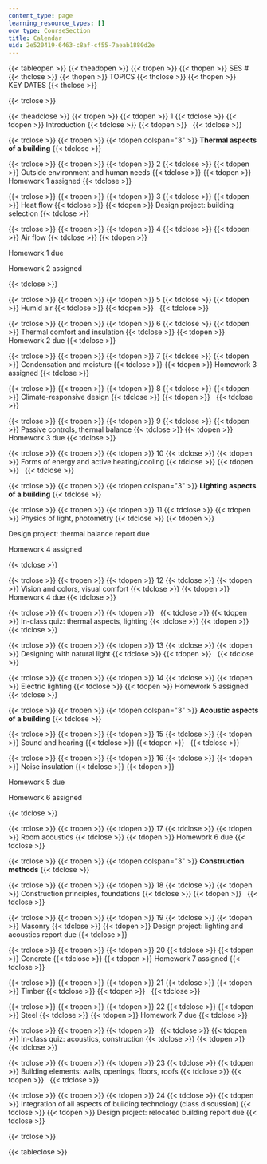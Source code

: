 ```yaml
---
content_type: page
learning_resource_types: []
ocw_type: CourseSection
title: Calendar
uid: 2e520419-6463-c8af-cf55-7aeab1880d2e
---
```


{{< tableopen >}}
{{< theadopen >}}
{{< tropen >}}
{{< thopen >}}
SES #
{{< thclose >}}
{{< thopen >}}
TOPICS
{{< thclose >}}
{{< thopen >}}
KEY DATES
{{< thclose >}}

{{< trclose >}}

{{< theadclose >}}
{{< tropen >}}
{{< tdopen >}}
1
{{< tdclose >}}
{{< tdopen >}}
Introduction
{{< tdclose >}}
{{< tdopen >}}
 
{{< tdclose >}}

{{< trclose >}}
{{< tropen >}}
{{< tdopen colspan="3" >}}
**Thermal aspects of a building**
{{< tdclose >}}

{{< trclose >}}
{{< tropen >}}
{{< tdopen >}}
2
{{< tdclose >}}
{{< tdopen >}}
Outside environment and human needs
{{< tdclose >}}
{{< tdopen >}}
Homework 1 assigned
{{< tdclose >}}

{{< trclose >}}
{{< tropen >}}
{{< tdopen >}}
3
{{< tdclose >}}
{{< tdopen >}}
Heat flow
{{< tdclose >}}
{{< tdopen >}}
Design project: building selection
{{< tdclose >}}

{{< trclose >}}
{{< tropen >}}
{{< tdopen >}}
4
{{< tdclose >}}
{{< tdopen >}}
Air flow
{{< tdclose >}}
{{< tdopen >}}


Homework 1 due

Homework 2 assigned


{{< tdclose >}}

{{< trclose >}}
{{< tropen >}}
{{< tdopen >}}
5
{{< tdclose >}}
{{< tdopen >}}
Humid air
{{< tdclose >}}
{{< tdopen >}}
 
{{< tdclose >}}

{{< trclose >}}
{{< tropen >}}
{{< tdopen >}}
6
{{< tdclose >}}
{{< tdopen >}}
Thermal comfort and insulation
{{< tdclose >}}
{{< tdopen >}}
Homework 2 due
{{< tdclose >}}

{{< trclose >}}
{{< tropen >}}
{{< tdopen >}}
7
{{< tdclose >}}
{{< tdopen >}}
Condensation and moisture
{{< tdclose >}}
{{< tdopen >}}
Homework 3 assigned
{{< tdclose >}}

{{< trclose >}}
{{< tropen >}}
{{< tdopen >}}
8
{{< tdclose >}}
{{< tdopen >}}
Climate-responsive design
{{< tdclose >}}
{{< tdopen >}}
 
{{< tdclose >}}

{{< trclose >}}
{{< tropen >}}
{{< tdopen >}}
9
{{< tdclose >}}
{{< tdopen >}}
Passive controls, thermal balance
{{< tdclose >}}
{{< tdopen >}}
Homework 3 due
{{< tdclose >}}

{{< trclose >}}
{{< tropen >}}
{{< tdopen >}}
10
{{< tdclose >}}
{{< tdopen >}}
Forms of energy and active heating/cooling
{{< tdclose >}}
{{< tdopen >}}
 
{{< tdclose >}}

{{< trclose >}}
{{< tropen >}}
{{< tdopen colspan="3" >}}
**Lighting aspects of a building**
{{< tdclose >}}

{{< trclose >}}
{{< tropen >}}
{{< tdopen >}}
11
{{< tdclose >}}
{{< tdopen >}}
Physics of light, photometry
{{< tdclose >}}
{{< tdopen >}}


Design project: thermal balance report due

Homework 4 assigned


{{< tdclose >}}

{{< trclose >}}
{{< tropen >}}
{{< tdopen >}}
12
{{< tdclose >}}
{{< tdopen >}}
Vision and colors, visual comfort
{{< tdclose >}}
{{< tdopen >}}
Homework 4 due
{{< tdclose >}}

{{< trclose >}}
{{< tropen >}}
{{< tdopen >}}
 
{{< tdclose >}}
{{< tdopen >}}
In-class quiz: thermal aspects, lighting
{{< tdclose >}}
{{< tdopen >}}
 
{{< tdclose >}}

{{< trclose >}}
{{< tropen >}}
{{< tdopen >}}
13
{{< tdclose >}}
{{< tdopen >}}
Designing with natural light
{{< tdclose >}}
{{< tdopen >}}
 
{{< tdclose >}}

{{< trclose >}}
{{< tropen >}}
{{< tdopen >}}
14
{{< tdclose >}}
{{< tdopen >}}
Electric lighting
{{< tdclose >}}
{{< tdopen >}}
Homework 5 assigned
{{< tdclose >}}

{{< trclose >}}
{{< tropen >}}
{{< tdopen colspan="3" >}}
**Acoustic aspects of a building**
{{< tdclose >}}

{{< trclose >}}
{{< tropen >}}
{{< tdopen >}}
15
{{< tdclose >}}
{{< tdopen >}}
Sound and hearing
{{< tdclose >}}
{{< tdopen >}}
 
{{< tdclose >}}

{{< trclose >}}
{{< tropen >}}
{{< tdopen >}}
16
{{< tdclose >}}
{{< tdopen >}}
Noise insulation
{{< tdclose >}}
{{< tdopen >}}


Homework 5 due

Homework 6 assigned


{{< tdclose >}}

{{< trclose >}}
{{< tropen >}}
{{< tdopen >}}
17
{{< tdclose >}}
{{< tdopen >}}
Room acoustics
{{< tdclose >}}
{{< tdopen >}}
Homework 6 due
{{< tdclose >}}

{{< trclose >}}
{{< tropen >}}
{{< tdopen colspan="3" >}}
**Construction methods**
{{< tdclose >}}

{{< trclose >}}
{{< tropen >}}
{{< tdopen >}}
18
{{< tdclose >}}
{{< tdopen >}}
Construction principles, foundations
{{< tdclose >}}
{{< tdopen >}}
 
{{< tdclose >}}

{{< trclose >}}
{{< tropen >}}
{{< tdopen >}}
19
{{< tdclose >}}
{{< tdopen >}}
Masonry
{{< tdclose >}}
{{< tdopen >}}
Design project: lighting and acoustics report due
{{< tdclose >}}

{{< trclose >}}
{{< tropen >}}
{{< tdopen >}}
20
{{< tdclose >}}
{{< tdopen >}}
Concrete
{{< tdclose >}}
{{< tdopen >}}
Homework 7 assigned
{{< tdclose >}}

{{< trclose >}}
{{< tropen >}}
{{< tdopen >}}
21
{{< tdclose >}}
{{< tdopen >}}
Timber
{{< tdclose >}}
{{< tdopen >}}
 
{{< tdclose >}}

{{< trclose >}}
{{< tropen >}}
{{< tdopen >}}
22
{{< tdclose >}}
{{< tdopen >}}
Steel
{{< tdclose >}}
{{< tdopen >}}
Homework 7 due
{{< tdclose >}}

{{< trclose >}}
{{< tropen >}}
{{< tdopen >}}
 
{{< tdclose >}}
{{< tdopen >}}
In-class quiz: acoustics, construction
{{< tdclose >}}
{{< tdopen >}}
 
{{< tdclose >}}

{{< trclose >}}
{{< tropen >}}
{{< tdopen >}}
23
{{< tdclose >}}
{{< tdopen >}}
Building elements: walls, openings, floors, roofs
{{< tdclose >}}
{{< tdopen >}}
 
{{< tdclose >}}

{{< trclose >}}
{{< tropen >}}
{{< tdopen >}}
24
{{< tdclose >}}
{{< tdopen >}}
Integration of all aspects of building technology (class discussion)
{{< tdclose >}}
{{< tdopen >}}
Design project: relocated building report due
{{< tdclose >}}

{{< trclose >}}

{{< tableclose >}}